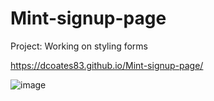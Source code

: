 # Mint-signup-page

Project: Working on styling forms

https://dcoates83.github.io/Mint-signup-page/

![image](https://user-images.githubusercontent.com/63134707/125170381-02863700-e16c-11eb-900c-ec0594eb8b27.png)
